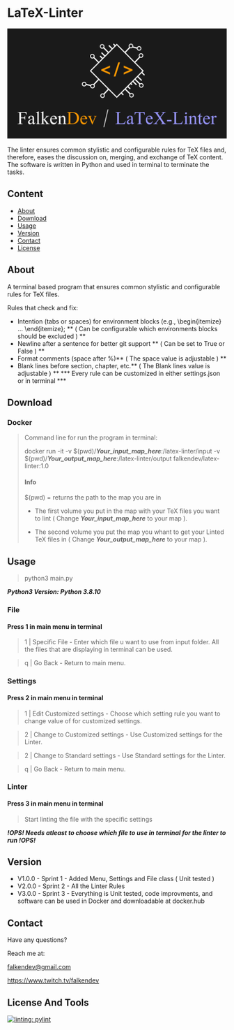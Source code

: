 # LaTeX-Linter

![falken](https://github.com/FalkenDev/LaTeX-Linter/blob/main/linter.png?raw=true)

The linter ensures common stylistic and configurable rules for TeX files and, therefore, eases the discussion on, merging, and exchange of TeX content. The software is written in Python and used in terminal to terminate the tasks.

## Content
- [About](#about)
- [Download](#download)
- [Usage](#usage)
- [Version](#version)
- [Contact](#contact)
- [License](#license)
## About
A terminal based program that ensures common stylistic and configurable rules for TeX files.

Rules that check and fix:
* Intention (tabs or spaces) for environment blocks (e.g., \begin{itemize} … \end{itemize}; ** ( Can be configurable which environments blocks should be excluded ) **
* Newline after a sentence for better git support ** ( Can be set to True or False ) **
* Format comments (space after %)** ( The space value is adjustable ) **
* Blank lines before section, chapter, etc.** ( The Blank lines value is adjustable ) **
*** Every rule can be customized in either settings.json or in terminal ***
## Download
### Docker
>
> Command line for run the program in terminal:
>
> docker run -it -v $(pwd)/***Your_input_map_here***:/latex-linter/input -v $(pwd)/***Your_output_map_here***:/latex-linter/output falkendev/latex-linter:1.0
>
> #### Info
> $(pwd) = returns the path to the map you are in
>
> * The first volume you put in the map with your TeX files you want to lint ( Change ***Your_input_map_here*** to your map ).
>
> * The second volume you put the map you whant to get your Linted TeX files in ( Change ***Your_output_map_here*** to your map ).


## Usage
> python3 main.py


***Python3 Version: Python 3.8.10***
### File
#### Press 1 in main menu in terminal


> 1 | Specific File - Enter which file u want to use from input folder. All the files that are displaying in terminal can be used.


> q | Go Back - Return to main menu.
### Settings
#### Press 2 in main menu in terminal


> 1 | Edit Customized settings - Choose which setting rule you want to change value of for customized settings.


> 2 | Change to Customized settings - Use Customized settings for the Linter.


> 2 | Change to Standard settings - Use Standard settings for the Linter.


> q | Go Back - Return to main menu.
### Linter
#### Press 3 in main menu in terminal


> Start linting the file with the specific settings


***!OPS! Needs atleast to choose which file to use in terminal for the linter to run !OPS!***
## Version

- V1.0.0 - Sprint 1 - Added Menu, Settings and File class ( Unit tested )
- V2.0.0 - Sprint 2 - All the Linter Rules
- V3.0.0 - Sprint 3 - Everything is Unit tested, code improvments, and software can be used in Docker and downloadable at docker.hub

## Contact
Have any questions?


Reach me at:


<falkendev@gmail.com>


<https://www.twitch.tv/falkendev>
## License And Tools
[![linting: pylint](https://img.shields.io/badge/linting-pylint-yellowgreen)](https://github.com/PyCQA/pylint)
